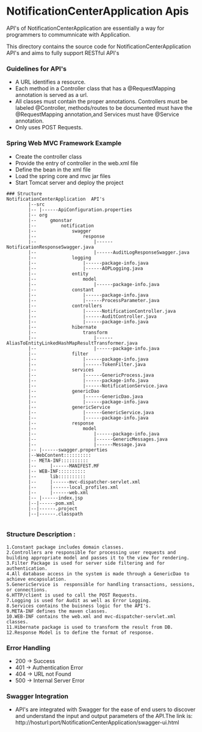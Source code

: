 # NotificationCenterApplication Apis
API's of NotificationCenterApplication are essentially a way for programmers to commumnicate with Application.

This directory contains the source code for NotificationCenterApplication API's and aims to fully support RESTful API's

### Guidelines for API's
- A URL identifies a resource.
- Each method in a Controller class that has a @RequestMapping annotation is served as a url.
- All classes must contain the proper annotations.
	Controllers must be labeled @Controller, 
	methods/routes to be documented must have the @RequestMapping annotation,and
	Services must have @Service annotation.
- Only uses POST Requests.

### Spring Web MVC Framework Example
- Create the controller class
- Provide the entry of controller in the web.xml file
- Define the bean in the xml file
- Load the spring core and mvc jar files
- Start Tomcat server and deploy the project
```
### Structure
NotificationCenterApplication  API's
		|--src
		|--	|------ApiConfiguration.properties
		|--	org
		|--		gmonstar
		|--			notification
		|--				swagger
		|--					response
		|--						|------NotificationResponseSwagger.java
		|--						|------AuditLogResponseSwagger.java
		|--				logging
		|--					|------package-info.java
		|--					|------AOPLogging.java
		|--				entity
		|--					model
		|--						|------package-info.java
		|--				constant
		|--					|------package-info.java
		|--					|------ProcessParameter.java
		|--				controllers
		|--					|------NotificationController.java
		|--					|------AuditController.java
		|--					|------package-info.java
		|--				hibernate
		|--					transform
		|--						|------AliasToEntityLinkedHashMapResultTransformer.java
		|--						|------package-info.java
		|--				filter
		|--					|------package-info.java
		|--					|------TokenFilter.java
		|--				services
		|--					|------GenericProcess.java
		|--					|------package-info.java
		|--					|------NotificationService.java
		|--				genericDao
		|--					|------GenericDao.java
		|--					|------package-info.java
		|--				genericService
		|--					|------GenericService.java
		|--					|------package-info.java
		|--				response
		|--					model
		|--						|------package-info.java
		|--						|------GenericMessages.java
		|--						|------Message.java
		|--	|------swagger.properties
		|--WebContent::::::::::
		|--	META-INF::::::::::
		|--		|------MANIFEST.MF
		|--	WEB-INF::::::::::
		|--		lib::::::::::
		|--		|------mvc-dispatcher-servlet.xml
		|--		|------local_profiles.xml
		|--		|------web.xml
		|--	|------index.jsp
		|--|------pom.xml
		|--|------.project
		|--|------.classpath
						
```

### Structure Description :


```
1.Constant package includes domain classes.
2.Controllers are responsible for processing user requests and building appropriate model and passes it to the view for rendering.
3.Filter Package is used for server side filtering and for authentication.
4.All database access in the system is made through a GenericDao to achieve encapsulation.
5.GenericService is  responsible for handling transactions, sessions, or connections.
6.HTTP/client is used to call the POST Requests.
7.Logging is used for Audit as well as Error Logging. 
8.Services contains the buisness logic for the API's.
9.META-INF defines the maven classes.
10.WEB-INF contains the web.xml and mvc-dispatcher-servlet.xml classes.
11.Hibernate package is used to transform the result from DB.
12.Response Model is to define the format of response.

```
### Error Handling
- 200 -> Success
- 401 -> Authentication Error
- 404 -> URL not Found
- 500 -> Internal Server Error 

### Swagger Integration
- API's are integrated with Swagger for the ease of end users to discover and understand the input and output parameters of the     API.The link is:
    http://hosturl:port/NotificationCenterApplication/swagger-ui.html
